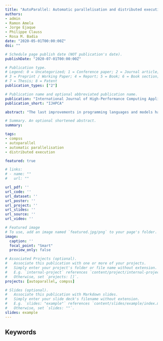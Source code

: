 ```yaml
---
title: "AutoParallel: Automatic parallelisation and distributed execution of affine loop nests in Python"
authors:
- admin
- Ramon Amela
- Jorge Ejaque
- Philippe Clauss
- Rosa M. Badia
date: "2020-05-01T00:00:00Z"
doi: ""

# Schedule page publish date (NOT publication's date).
publishDate: "2020-07-01T00:00:00Z"

# Publication type.
# Legend: 0 = Uncategorized; 1 = Conference paper; 2 = Journal article;
# 3 = Preprint / Working Paper; 4 = Report; 5 = Book; 6 = Book section;
# 7 = Thesis; 8 = Patent
publication_types: ["2"]

# Publication name and optional abbreviated publication name.
publication: "International Journal of High-Performance Computing Applications"
publication_short: "IJHPCA"

abstract: "The last improvements in programming languages and models have focused on simplicity and abstraction; leading Python to the top of the list of the programming languages. However, there is still room for improvement when preventing users from dealing directly with distributed and parallel computing issues. This paper proposes and evaluates AutoParallel, a Python module to automatically find an appropriate task-based parallelisation of affine loop nests to execute them in parallel in a distributed computing infrastructure. This parallelisation can also include the building of data blocks to increase tasks' granularity in order to achieve a good execution performance. Moreover, AutoParallel is based on sequential programming and only contains a small annotation in the form of a Python decorator so that anyone with little programming skills can scale up an application to hundreds of cores."

# Summary. An optional shortened abstract.
summary: 

tags:
- compss
- autoparallel
- automatic parallelisation
- distributed execution

featured: true

# links:
# - name: ""
#   url: ""

url_pdf: ''
url_code: ''
url_dataset: ''
url_poster: ''
url_project: ''
url_slides: ''
url_source: ''
url_video: ''

# Featured image
# To use, add an image named `featured.jpg/png` to your page's folder. 
image:
  caption: ''
  focal_point: "Smart"
  preview_only: false

# Associated Projects (optional).
#   Associate this publication with one or more of your projects.
#   Simply enter your project's folder or file name without extension.
#   E.g. `internal-project` references `content/project/internal-project/index.md`.
#   Otherwise, set `projects: []`.
projects: [autoparallel, compss]

# Slides (optional).
#   Associate this publication with Markdown slides.
#   Simply enter your slide deck's filename without extension.
#   E.g. `slides: "example"` references `content/slides/example/index.md`.
#   Otherwise, set `slides: ""`.
slides: example
---
```


<h2>Keywords</h2>
